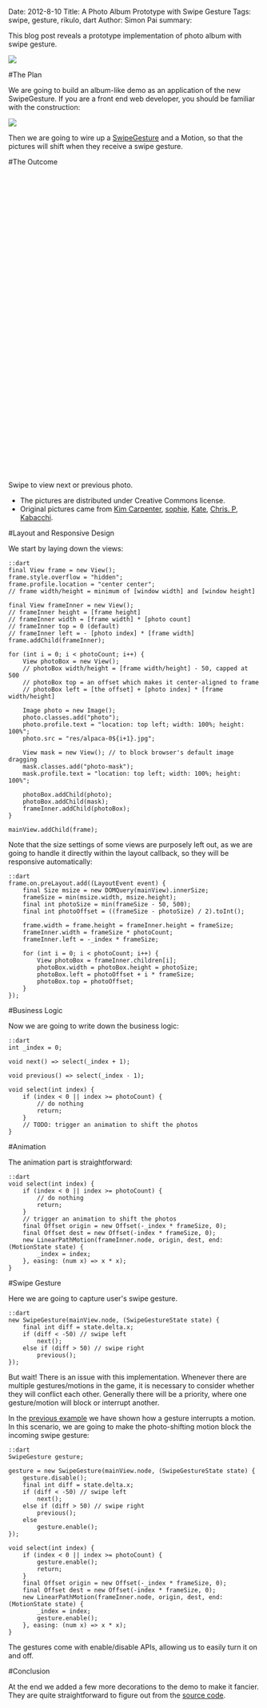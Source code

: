 Date: 2012-8-10
Title: A Photo Album Prototype with Swipe Gesture
Tags: swipe, gesture, rikulo, dart
Author: Simon Pai
summary: <p>This blog post reveals a prototype implementation of photo album with swipe gesture.</p><img src="http://static.rikulo.org/blogs/tutorial/swipe-album/swipe-album-sample.png" class="center-blog-image" />

#The Plan

We are going to build an album-like demo as an application of the new SwipeGesture. If you are
a front end web developer, you should be familiar with the construction:

<img src="http://static.rikulo.org/blogs/tutorial/swipe-album/swipe-album-plan.png" class="center-blog-image" />

Then we are going to wire up a [SwipeGesture](http://github.com/rikulo/rikulo/blob/master/client/gesture/src/SwipeGesture.dart) and a Motion, so that the pictures will shift when they receive a swipe gesture.



#The Outcome

<p>
<link rel="stylesheet" type="text/css" href="http://static.rikulo.org/blogs/_common/view.css" />
<link rel="stylesheet" type="text/css" href="http://static.rikulo.org/blogs/tutorial/swipe-album/gesture-demo.css" />
<div id="v-main" class="center-blog-image" style="width:600px;height:600px"></div>
<script type="application/dart" src="http://static.rikulo.org/blogs/tutorial/swipe-album/AlbumDemo.dart"></script>
<script src="http://static.rikulo.org/blogs/_common/dart.js"></script>
</p>

Swipe to view next or previous photo.

* The pictures are distributed under Creative Commons license. 
* Original pictures came from [Kim Carpenter](http://www.flickr.com/photos/kim_carpenter_nj/), [sophie](http://www.flickr.com/photos/sophiea/), [Kate](http://www.flickr.com/photos/sparklykate/), [Chris. P](http://www.flickr.com/photos/chr1sp/), [Kabacchi](http://www.flickr.com/photos/kabacchi/).



#Layout and Responsive Design

We start by laying down the views:

	::dart
	final View frame = new View();
	frame.style.overflow = "hidden";
	frame.profile.location = "center center";
	// frame width/height = minimum of [window width] and [window height]
	
	final View frameInner = new View();
	// frameInner height = [frame height]
	// frameInner width = [frame width] * [photo count]
	// frameInner top = 0 (default)
	// frameInner left = - [photo index] * [frame width]
	frame.addChild(frameInner);
	
	for (int i = 0; i < photoCount; i++) {
		View photoBox = new View();
		// photoBox width/height = [frame width/height] - 50, capped at 500
		// photoBox top = an offset which makes it center-aligned to frame
		// photoBox left = [the offset] + [photo index] * [frame width/height]
		
		Image photo = new Image();
		photo.classes.add("photo");
		photo.profile.text = "location: top left; width: 100%; height: 100%";
		photo.src = "res/alpaca-0${i+1}.jpg";
		
		View mask = new View(); // to block browser's default image dragging
		mask.classes.add("photo-mask");
		mask.profile.text = "location: top left; width: 100%; height: 100%";
		
		photoBox.addChild(photo);
		photoBox.addChild(mask);
		frameInner.addChild(photoBox);
	}
	
	mainView.addChild(frame);

Note that the size settings of some views are purposely left out, as we are going to handle it directly within the layout callback, so they will be responsive automatically:

	::dart
	frame.on.preLayout.add((LayoutEvent event) {
		final Size msize = new DOMQuery(mainView).innerSize;
		frameSize = min(msize.width, msize.height);
		final int photoSize = min(frameSize - 50, 500);
		final int photoOffset = ((frameSize - photoSize) / 2).toInt();
		
		frame.width = frame.height = frameInner.height = frameSize;
		frameInner.width = frameSize * photoCount;
		frameInner.left = -_index * frameSize;
		
		for (int i = 0; i < photoCount; i++) {
			View photoBox = frameInner.children[i];
			photoBox.width = photoBox.height = photoSize;
			photoBox.left = photoOffset + i * frameSize;
			photoBox.top = photoOffset;
		}
	});



#Business Logic

Now we are going to write down the business logic:
	
	::dart
	int _index = 0;
	
	void next() => select(_index + 1);
	
	void previous() => select(_index - 1);
	
	void select(int index) {
		if (index < 0 || index >= photoCount) {
			// do nothing
			return;
		}
		// TODO: trigger an animation to shift the photos
	}



#Animation

The animation part is straightforward:

	::dart
	void select(int index) {
		if (index < 0 || index >= photoCount) {
			// do nothing
			return;
		}
		// trigger an animation to shift the photos
		final Offset origin = new Offset(-_index * frameSize, 0);
		final Offset dest = new Offset(-index * frameSize, 0);
		new LinearPathMotion(frameInner.node, origin, dest, end: (MotionState state) {
			_index = index;
		}, easing: (num x) => x * x);
	}



#Swipe Gesture

Here we are going to capture user's swipe gesture. 

	::dart
	new SwipeGesture(mainView.node, (SwipeGestureState state) {
		final int diff = state.delta.x;
		if (diff < -50) // swipe left
			next();
		else if (diff > 50) // swipe right
			previous();
    });

But wait! There is an issue with this implementation. Whenever there are multiple gestures/motions in the game, it is necessary to consider whether they will conflict each other. Generally there will be a priority, where one gesture/motion will block or interrupt another.

In the [previous example](http://blog.rikulo.org/posts/2012/Aug/Tutorial/building-a-grid-demo-using-rikulo/) we have shown how a gesture interrupts a motion. In this scenario, we are going to make the photo-shifting motion block the incoming swipe gesture:

	::dart
	SwipeGesture gesture;
	
	gesture = new SwipeGesture(mainView.node, (SwipeGestureState state) {
		gesture.disable();
		final int diff = state.delta.x;
		if (diff < -50) // swipe left
			next();
		else if (diff > 50) // swipe right
			previous();
		else
			gesture.enable();
    });
	
	void select(int index) {
		if (index < 0 || index >= photoCount) {
			gesture.enable();
			return;
		}
		final Offset origin = new Offset(-_index * frameSize, 0);
		final Offset dest = new Offset(-index * frameSize, 0);
		new LinearPathMotion(frameInner.node, origin, dest, end: (MotionState state) {
			_index = index;
			gesture.enable();
		}, easing: (num x) => x * x);
	}

The gestures come with enable/disable APIs, allowing us to easily turn it on and off.



#Conclusion

At the end we added a few more decorations to the demo to make it fancier. They are quite straightforward to figure out from the [source code](http://github.com/rikulo/rikulo/blob/master/samples/gesture/AlbumDemo.dart).


